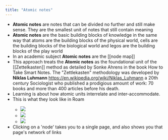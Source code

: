 ```yaml
---
title: "Atomic notes"
---
```


- **Atomic notes** are notes that can be divided no further and still make sense. They are the smallest unit of notes that still contain meaning<span id='ceBr96tsN'/>
- **Atomic notes** are the basic building blocks of knowledge in the same way that atoms are the building blocks of the physical world, cells are the building blocks of the biological world and legos are the building blocks of the play world<span id='gHSd6d1I5'/>
- In an academic subject **Atomic notes** are the [[node map]]<span id='JpgutTKP2'/>
- This approach treats the **Atomic notes** as the foundational unit of the [[Zettelkasten]] method as detailed by Sonke Ahrens in the book How to Take Smart Notes. The "Zettlekasten" methodology was developed by **Niklas Luhmann** https://en.wikipedia.org/wiki/Niklas_Luhmann  a 20th century Sociologist who published a prodigious amount of work: 70 books and more than 400 articles before his death.<span id='BKcoAdmON'/>
- Learning is about how atomic units interrelate and inter-accommodate.<span id='2_FUHobwO'/>
- This is what they look like in Roam<span id='8AmoiC7v6'/>
    - ![](https://firebasestorage.googleapis.com/v0/b/firescript-577a2.appspot.com/o/imgs%2Fapp%2FLearn2020zettelkasten%2Fja-nHEIhXs?alt=media&token=60c6a8e0-246e-49f0-bc12-35fb8064f42e)<span id='RBdOgousA'/>
    - ![](https://firebasestorage.googleapis.com/v0/b/firescript-577a2.appspot.com/o/imgs%2Fapp%2FLearn2020zettelkasten%2F16ZJ7OvrHJ?alt=media&token=6498c949-f0ec-4bf9-8f3f-a5984577aaf1)<span id='lNdVmmLCV'/>
    - ![](https://firebasestorage.googleapis.com/v0/b/firescript-577a2.appspot.com/o/imgs%2Fapp%2FLearn2020zettelkasten%2FlTvX9VkJPP?alt=media&token=58aa2161-22da-455f-80a6-5507ace4855f)<span id='rCZhDvp1j'/>
- Clicking on a 'node' takes you to a single page, and also shows you that page's network of links<span id='wIHJ6MYHZ'/>
